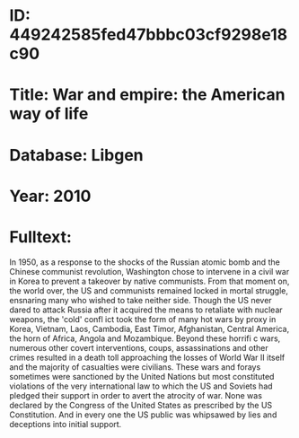 # ID: 449242585fed47bbbc03cf9298e18c90
# Title: War and empire: the American way of life
# Database: Libgen
# Year: 2010
# Fulltext:
In 1950, as a response to the shocks of the Russian atomic bomb and the Chinese communist revolution, Washington chose to intervene in a civil war in Korea to prevent a takeover by native communists.
From that moment on, the world over, the US and communists remained locked in mortal struggle, ensnaring many who wished to take neither side.
Though the US never dared to attack Russia after it acquired the means to retaliate with nuclear weapons, the 'cold' confl ict took the form of many hot wars by proxy in Korea, Vietnam, Laos, Cambodia, East Timor, Afghanistan, Central America, the horn of Africa, Angola and Mozambique.
Beyond these horrifi c wars, numerous other covert interventions, coups, assassinations and other crimes resulted in a death toll approaching the losses of World War II itself and the majority of casualties were civilians.
These wars and forays sometimes were sanctioned by the United Nations but most constituted violations of the very international law to which the US and Soviets had pledged their support in order to avert the atrocity of war.
None was declared by the Congress of the United States as prescribed by the US Constitution.
And in every one the US public was whipsawed by lies and deceptions into initial support.